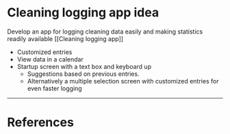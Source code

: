 # Cleaning logging app idea

Develop an app for logging cleaning data easily and making statistics readily available [[Cleaning logging app]]
- Customized entries
- View data in a calendar
- Startup screen with a text box and keyboard up
  - Suggestions based on previous entries.
  - Alternatively a multiple selection screen with customized entries for even faster logging




---
# References
